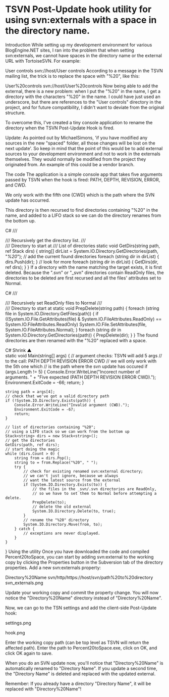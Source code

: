 # TSVN Post-Update hook utility for using svn:externals with a space in the directory name.
Introduction
While setting up my development environment for various BlogEngine.NET sites, I ran into the problem that when setting svn:externals, we cannot have spaces in the directory name or the external URL with TortoiseSVN. For example:

User controls svn://host/User controls
According to a message in the TSVN mailing list, the trick is to replace the space with "%20", like this:

User%20controls svn://host/User%20controls
Now being able to add the external, there is a new problem: when I put the "%20" in the name, I get a directory with the characters "%20" in the name. I could have just used an underscore, but there are references to the "User controls" directory in the project, and for future compatibility, I didn't want to deviate from the original structure.

To overcome this, I've created a tiny console application to rename the directory when the TSVN Post-Update Hook is fired.

Update: As pointed out by MichaelSimons, 'if you have modified any sources in the new "spaced" folder, all those changes will be lost on the next update'. So keep in mind that the point of this would be to add external sources to your development environment and not to work in the externals themselves. They would normally be modified from the project they originated from. An example of this could be a vendor branch.

The code
The application is a simple console app that takes five arguments passed by TSVN when the hook is fired: PATH, DEPTH, REVISION, ERROR, and CWD.

We only work with the fifth one (CWD) which is the path where the SVN update has occurred.

This directory is then recursed to find directories containing "%20" in the name, and added to a LIFO stack so we can do the directory renames from the bottom up.

C#
/// <summary>
/// Recursively get the directory list.
/// </summary>
/// <param name="path">Directory to start at</param>
/// <param name="dirs">List of directories</param>
static void GetDirs(string path, ref Stack<string> dirs) {
    string[] dirList = System.IO.Directory.GetDirectories(path, "*%20*");
    // add the current found directories
    foreach (string dir in dirList) {
        dirs.Push(dir);
    }
    // look for more
    foreach (string dir in dirList) {
        GetDirs(dir, ref dirs);
    }
}
If a directory with the name matching the target exists, it is first deleted. Because the ".svn" or "_svn" directories contain ReadOnly files, the directories to be deleted are first recursed and all the files' attributes set to Normal.

C#
/// <summary>
/// Recursively set ReadOnly files to Normal
/// </summary>
/// <param name="path">Directory to start at</param>
static void PrepDelete(string path) {
    foreach (string file in System.IO.Directory.GetFiles(path)) {
        if ((System.IO.File.GetAttributes(file) & 
                System.IO.FileAttributes.ReadOnly) == System.IO.FileAttributes.ReadOnly)
            System.IO.File.SetAttributes(file, System.IO.FileAttributes.Normal);
    }
    foreach (string dir in System.IO.Directory.GetDirectories(path)) {
        PrepDelete(dir);
    }
}
The found directories are then renamed with the "%20" replaced with a space.

C#
Shrink ▲   
static void Main(string[] args) {
    // argument checks: TSVN will add 5 args
    // to the call: PATH DEPTH REVISION ERROR CWD
    // we will only work with the 5th one which
    // is the path where the svn update has occured
    if (args.Length != 5) {
        Console.Error.WriteLine("Incorect number of arguments. " + 
                "Five expected (PATH DEPTH REVISION ERROR CWD).");
        Environment.ExitCode = -66;
        return;
    }
    
    string path = args[4];
    // check that we've got a valid directory path
    if (!System.IO.Directory.Exists(path)) {
        Console.Error.WriteLine("Invalid argument (CWD).");
        Environment.ExitCode = -67;
        return;
    }
    
    // list of directories containing "%20";
    // using a LIFO stack so we can work from the bottom up
    Stack<string> dirs = new Stack<string>();
    // get the directories
    GetDirs(path, ref dirs);
    // start doing the magic
    while (dirs.Count > 0) {
        string from = dirs.Pop();
        string to = from.Replace("%20", " ");
        try {
            // check for existing renamed svn:external directory;
            // we can't just ignore, because we always
            // want the latest source from the external
            if (System.IO.Directory.Exists(to)) {
                // the files in the _svn/.svn directories are ReadOnly, 
                // so we have to set them to Normal before attempting a delete.
                PrepDelete(to);
                // delete the old external
                System.IO.Directory.Delete(to, true);
            }
            // rename the "%20" directory
            System.IO.Directory.Move(from, to);
        } catch {
            // exceptions are never displayed.
        }
    }
}
Using the utility
Once you have downloaded the code and compiled Percent20toSpace, you can start by adding svn:external to the working copy by clicking the Properties button in the Subversion tab of the directory properties. Add a new svn:externals property:

Directory%20Name svn/http/https://host/svn/path%20to%20directory
svn_externals.png

Update your working copy and commit the property change. You will now notice the "Directory%20Name" directory instead of "Directory%20Name".

Now, we can go to the TSN settings and add the client-side Post-Update hook:

settings.png

hook.png

Enter the working copy path (can be top level as TSVN will return the affected path). Enter the path to Percent20toSpace.exe, click on OK, and click OK again to save.

When you do an SVN update now, you'll notice that "Directory%20Name" is automatically renamed to "Directory Name". If you update a second time, the "Directory Name" is deleted and replaced with the updated external.

Remember: If you already have a directory "Directory Name", it will be replaced with "Directory%20Name"!
